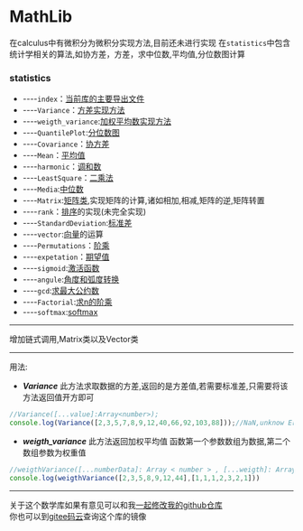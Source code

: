 # MathLib
在calculus中有微积分为微积分实现方法,目前还未进行实现 在`statistics`中包含统计学相关的算法,如协方差，方差，求中位数,平均值,分位数图计算
### statistics
- ----`index`：[当前库的主要导出文件](statistics/TypeScript/index.ts)
- ----`Variance`：[方差实现方法](statistics/TypeScript/Variance.ts)
- ----`weigth_variance`:[加权平均数实现方法](statistics/TypeScript/weigth_variance.ts)
- ----`QuantilePlot`:[分位数图](statistics/TypeScript/QuantilePlot.ts)
- ----`Covariance`：[协方差](statistics/TypeScript/Covariance.ts)
- ----`Mean`：[平均值](statistics/TypeScript/Mean.ts)
- ----`harmonic`：[调和数](statistics/TypeScript/harmonic.ts)
- ----`LeastSquare`：[二乘法](statistics/TypeScript/LeastSquare.ts)
- ----`Media`:[中位数](statistics/TypeScript/Median.ts)
- ----`Matrix`:[矩阵类](statistics/TypeScript/Matrix.ts),实现矩阵的计算,诸如相加,相减,矩阵的逆,矩阵转置
- ----`rank`：[排序](statistics/TypeScript/rank.ts)的实现(未完全实现)
- ----`StandardDeviation`:[标准差](statistics/TypeScript/Standard_Deviation.ts)
- ----`vector`:[向量](statistics/TypeScript/vector.ts)的运算
- ----`Permutations`：[阶乘](statistics/TypeScript/Permutations.ts)
- ----`expetation`：[期望值](statistics/TypeScript/expetation.ts)
- ----`sigmoid`:[激活函数](statistics/TypeScript/sigmoid.ts)
- ----`angule`:[角度和弧度转换](statistics/TypeScript/angule.ts)
- ----`gcd`:[求最大公约数](statistics/TypeScript/gcd.ts)
- ----`Factorial`:[求n的阶乘](statistics/TypeScript/Factorial.ts)
- ----`softmax`:[softmax](statistics/TypeScript/softmax.ts)

---
增加链式调用,Matrix类以及Vector类

----
用法:
* ***Variance***
此方法求取数据的方差,返回的是方差值,若需要标准差,只需要将该方法返回值开方即可
```js
//Variance([...value]:Array<number>);
console.log(Variance([2,3,5,7,8,9,12,40,66,92,103,88]));//NaN,unknow Error
```
* ***weigth_variance***
此方法返回加权平均值
函数第一个参数数组为数据,第二个数组参数为权重值
```js
//weigthVariance([...numberData]: Array < number > , [...weigth]: Array < number > )
console.log(weigthVariance([2,3,5,8,9,12,44],[1,1,1,2,3,2,1]))
```

---
关于这个数学库如果有意见可以和我[一起修改我的github仓库](https://github.com/jingyuexing/MathLib)    
你也可以到[gitee码云](https://gitee.com/jingyuexing/MathLib)查询这个库的镜像

